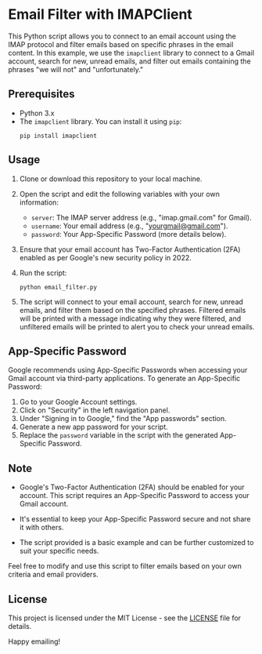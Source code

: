 # Email Filter with IMAPClient

This Python script allows you to connect to an email account using the IMAP protocol and filter emails based on specific phrases in the email content. In this example, we use the `imapclient` library to connect to a Gmail account, search for new, unread emails, and filter out emails containing the phrases "we will not" and "unfortunately."

## Prerequisites

- Python 3.x
- The `imapclient` library. You can install it using `pip`:
  ```
  pip install imapclient
  ```

## Usage

1. Clone or download this repository to your local machine.
2. Open the script and edit the following variables with your own information:

   - `server`: The IMAP server address (e.g., "imap.gmail.com" for Gmail).
   - `username`: Your email address (e.g., "yourgmail@gmail.com").
   - `password`: Your App-Specific Password (more details below).

3. Ensure that your email account has Two-Factor Authentication (2FA) enabled as per Google's new security policy in 2022.

4. Run the script:

   ```shell
   python email_filter.py
   ```

5. The script will connect to your email account, search for new, unread emails, and filter them based on the specified phrases. Filtered emails will be printed with a message indicating why they were filtered, and unfiltered emails will be printed to alert you to check your unread emails.

## App-Specific Password

Google recommends using App-Specific Passwords when accessing your Gmail account via third-party applications. To generate an App-Specific Password:

1. Go to your Google Account settings.
2. Click on "Security" in the left navigation panel.
3. Under "Signing in to Google," find the "App passwords" section.
4. Generate a new app password for your script.
5. Replace the `password` variable in the script with the generated App-Specific Password.

## Note

- Google's Two-Factor Authentication (2FA) should be enabled for your account. This script requires an App-Specific Password to access your Gmail account.

- It's essential to keep your App-Specific Password secure and not share it with others.

- The script provided is a basic example and can be further customized to suit your specific needs.

Feel free to modify and use this script to filter emails based on your own criteria and email providers.

## License

This project is licensed under the MIT License - see the [LICENSE](LICENSE) file for details.

Happy emailing!